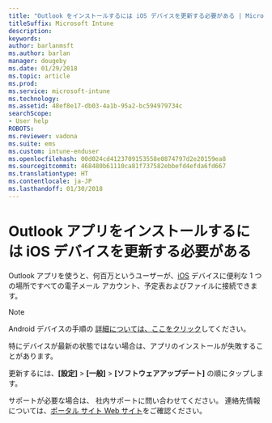 ```yaml
---
title: "Outlook をインストールするには iOS デバイスを更新する必要がある | Microsoft Docs"
titleSuffix: Microsoft Intune
description: 
keywords: 
author: barlanmsft
ms.author: barlan
manager: dougeby
ms.date: 01/29/2018
ms.topic: article
ms.prod: 
ms.service: microsoft-intune
ms.technology: 
ms.assetid: 48ef8e17-db03-4a1b-95a2-bc594979734c
searchScope:
- User help
ROBOTS: 
ms.reviewer: vadona
ms.suite: ems
ms.custom: intune-enduser
ms.openlocfilehash: 00d024cd4123709153558e0874797d2e20159ea8
ms.sourcegitcommit: 468480b61110ca81f737582ebbefd4efda6fd667
ms.translationtype: HT
ms.contentlocale: ja-JP
ms.lasthandoff: 01/30/2018
---
```

# <a name="you-need-to-update-your-ios-device-to-install-the-outlook-app"></a>Outlook アプリをインストールするには iOS デバイスを更新する必要がある

Outlook アプリを使うと、何百万というユーザーが、[iOS](https://itunes.apple.com/app/microsoft-outlook-email-calendar/id951937596) デバイスに便利な 1 つの場所ですべての電子メール アカウント、予定表およびファイルに接続できます。

>[!NOTE]
> Android デバイスの手順の [詳細については、ここをクリック](update-device-outlook-android.md)してください。

特にデバイスが最新の状態ではない場合は、アプリのインストールが失敗することがあります。 

更新するには、**[設定]** > **[一般]** > **[ソフトウェアアップデート]** の順にタップします。

サポートが必要な場合は、 社内サポートに問い合わせてください。 連絡先情報については、[ポータル サイト Web サイト](https://portal.manage.microsoft.com#HelpDeskDialog)をご確認ください。
